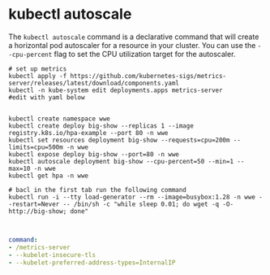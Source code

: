 # kubectl autoscale
The `kubectl autoscale` command is a declarative command that will create a horizontal pod autoscaler for a resource in your cluster.
You can use the `--cpu-percent` flag to set the CPU utilization target for the autoscaler.
    
```shell
# set up metrics 
kubectl apply -f https://github.com/kubernetes-sigs/metrics-server/releases/latest/download/components.yaml
kubectl -n kube-system edit deployments.apps metrics-server
#edit with yaml below


kubectl create namespace wwe 
kubectl create deploy big-show --replicas 1 --image registry.k8s.io/hpa-example --port 80 -n wwe
kubectl set resources deployment big-show --requests=cpu=200m --limits=cpu=500m -n wwe
kubectl expose deploy big-show --port=80 -n wwe
kubectl autoscale deployment big-show --cpu-percent=50 --min=1 --max=10 -n wwe
kubectl get hpa -n wwe

# bacl in the first tab run the following command
kubectl run -i --tty load-generator --rm --image=busybox:1.28 -n wwe --restart=Never -- /bin/sh -c "while sleep 0.01; do wget -q -O- http://big-show; done"



```
```yaml 
command:
- /metrics-server
- --kubelet-insecure-tls
- --kubelet-preferred-address-types=InternalIP

```
